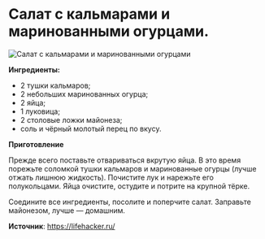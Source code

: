 # Салат с кальмарами и маринованными огурцами.

![Салат с кальмарами и маринованными огурцами](/images/Kulinar/Salad/salat-kalmar-marogur.jpg 'Салат с кальмарами и маринованными огурцами')

**Ингредиенты:**

- 2 тушки кальмаров;
- 2 небольших маринованных огурца;
- 2 яйца;
- 1 луковица;
- 2 столовые ложки майонеза;
- соль и чёрный молотый перец по вкусу.

**Приготовление**

Прежде всего поставьте отвариваться вкрутую яйца. В это время порежьте соломкой тушки кальмаров и маринованные огурцы (лучше отжать лишнюю жидкость). Почистите лук и нарежьте его полукольцами. Яйца очистите, остудите и потрите на крупной тёрке.

Соедините все ингредиенты, посолите и поперчите салат. Заправьте майонезом, лучше — домашним.

**Источник**: https://lifehacker.ru/

